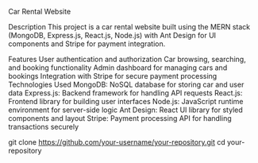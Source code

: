 Car Rental Website


Description
This project is a car rental website built using the MERN stack (MongoDB, Express.js, React.js, Node.js) with Ant Design for UI components and Stripe for payment integration.

Features
User authentication and authorization
Car browsing, searching, and booking functionality
Admin dashboard for managing cars and bookings
Integration with Stripe for secure payment processing
Technologies Used
MongoDB: NoSQL database for storing car and user data
Express.js: Backend framework for handling API requests
React.js: Frontend library for building user interfaces
Node.js: JavaScript runtime environment for server-side logic
Ant Design: React UI library for styled components and layout
Stripe: Payment processing API for handling transactions securely

git clone https://github.com/your-username/your-repository.git
cd your-repository


